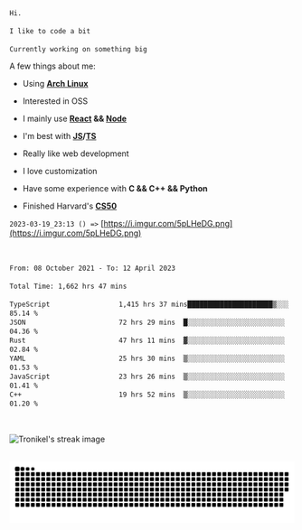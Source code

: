 ```
Hi.

I like to code a bit

Currently working on something big
```

A few things about me:

-   Using **[Arch Linux](https://archlinux.org/)**

-   Interested in OSS

-   I mainly use **[React](https://reactjs.org/) && [Node](https://nodejs.org/en/)**

-   I'm best with **[JS](https://www.javascript.com/)/[TS](https://www.typescriptlang.org/)**

-   Really like web development

-   I love customization

-   Have some experience with **C && C++ && Python**

-   Finished Harvard's **[CS50](https://cs50.harvard.edu)**

`2023-03-19_23:13 () =>` [https://i.imgur.com/5pLHeDG.png](https://i.imgur.com/5pLHeDG.png)

<br>

<!--START_SECTION:waka-->

```text
From: 08 October 2021 - To: 12 April 2023

Total Time: 1,662 hrs 47 mins

TypeScript                 1,415 hrs 37 mins█████████████████████▒░░░   85.14 %
JSON                       72 hrs 29 mins  █░░░░░░░░░░░░░░░░░░░░░░░░   04.36 %
Rust                       47 hrs 11 mins  ▓░░░░░░░░░░░░░░░░░░░░░░░░   02.84 %
YAML                       25 hrs 30 mins  ▒░░░░░░░░░░░░░░░░░░░░░░░░   01.53 %
JavaScript                 23 hrs 26 mins  ▒░░░░░░░░░░░░░░░░░░░░░░░░   01.41 %
C++                        19 hrs 52 mins  ▒░░░░░░░░░░░░░░░░░░░░░░░░   01.20 %
```

<!--END_SECTION:waka-->

<br>

<p><img align="center" src="https://github-readme-streak-stats.herokuapp.com/?user=Tronikelis&theme=dark" alt="Tronikel's streak image" /></p>

<br>

<img title="" src="https://raw.githubusercontent.com/Tronikelis/Tronikelis/output/github-contribution-grid-snake.svg" alt="very cool snake thingey" data-align="left">
